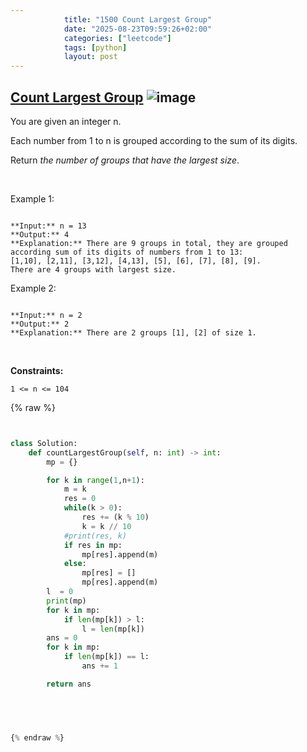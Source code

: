 ```yaml
---
            title: "1500 Count Largest Group"
            date: "2025-08-23T09:59:26+02:00"
            categories: ["leetcode"]
            tags: [python]
            layout: post
---
```

            
## [Count Largest Group](https://leetcode.com/problems/count-largest-group) ![image](https://img.shields.io/badge/Difficulty-Easy-brightgreen)

You are given an integer n.

Each number from 1 to n is grouped according to the sum of its digits.

Return *the number of groups that have the largest size*.

 

Example 1:

```

**Input:** n = 13
**Output:** 4
**Explanation:** There are 9 groups in total, they are grouped according sum of its digits of numbers from 1 to 13:
[1,10], [2,11], [3,12], [4,13], [5], [6], [7], [8], [9].
There are 4 groups with largest size.

```

Example 2:

```

**Input:** n = 2
**Output:** 2
**Explanation:** There are 2 groups [1], [2] of size 1.

```

 

**Constraints:**

	1 <= n <= 104

{% raw %}


```python


class Solution:
    def countLargestGroup(self, n: int) -> int:
        mp = {}

        for k in range(1,n+1):
            m = k
            res = 0
            while(k > 0):
                res += (k % 10)
                k = k // 10
            #print(res, k)
            if res in mp:
                mp[res].append(m)
            else:
                mp[res] = []
                mp[res].append(m)
        l  = 0
        print(mp)
        for k in mp:
            if len(mp[k]) > l:
                l = len(mp[k])
        ans = 0
        for k in mp:
            if len(mp[k]) == l:
                ans += 1

        return ans


        


{% endraw %}
```
